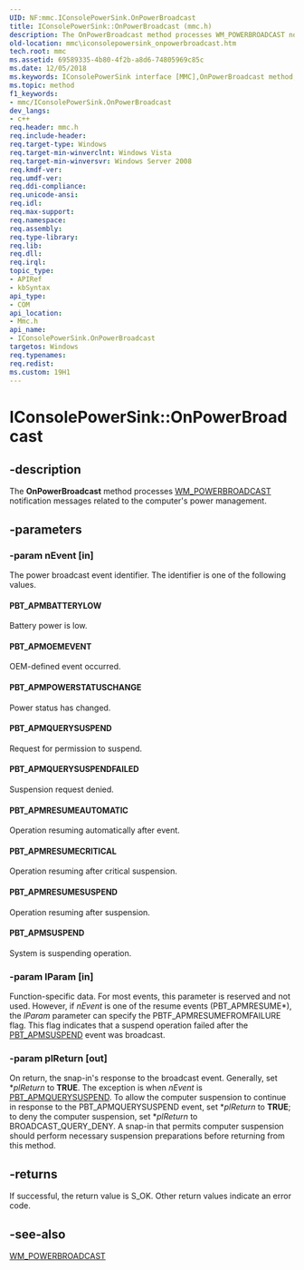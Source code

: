 ```yaml
---
UID: NF:mmc.IConsolePowerSink.OnPowerBroadcast
title: IConsolePowerSink::OnPowerBroadcast (mmc.h)
description: The OnPowerBroadcast method processes WM_POWERBROADCAST notification messages related to the computer's power management.
old-location: mmc\iconsolepowersink_onpowerbroadcast.htm
tech.root: mmc
ms.assetid: 69589335-4b80-4f2b-a8d6-74805969c85c
ms.date: 12/05/2018
ms.keywords: IConsolePowerSink interface [MMC],OnPowerBroadcast method, IConsolePowerSink.OnPowerBroadcast, IConsolePowerSink::OnPowerBroadcast, OnPowerBroadcast, OnPowerBroadcast method [MMC], OnPowerBroadcast method [MMC],IConsolePowerSink interface, PBT_APMBATTERYLOW, PBT_APMOEMEVENT, PBT_APMPOWERSTATUSCHANGE, PBT_APMQUERYSUSPEND, PBT_APMQUERYSUSPENDFAILED, PBT_APMRESUMEAUTOMATIC, PBT_APMRESUMECRITICAL, PBT_APMRESUMESUSPEND, PBT_APMSUSPEND, _slate_iconsolepowersink_onpowerbroadcast, mmc.iconsolepowersink_onpowerbroadcast, mmc/IConsolePowerSink::OnPowerBroadcast
ms.topic: method
f1_keywords:
- mmc/IConsolePowerSink.OnPowerBroadcast
dev_langs:
- c++
req.header: mmc.h
req.include-header: 
req.target-type: Windows
req.target-min-winverclnt: Windows Vista
req.target-min-winversvr: Windows Server 2008
req.kmdf-ver: 
req.umdf-ver: 
req.ddi-compliance: 
req.unicode-ansi: 
req.idl: 
req.max-support: 
req.namespace: 
req.assembly: 
req.type-library: 
req.lib: 
req.dll: 
req.irql: 
topic_type:
- APIRef
- kbSyntax
api_type:
- COM
api_location:
- Mmc.h
api_name:
- IConsolePowerSink.OnPowerBroadcast
targetos: Windows
req.typenames: 
req.redist: 
ms.custom: 19H1
---
```


# IConsolePowerSink::OnPowerBroadcast


## -description


The 
<b>OnPowerBroadcast</b> method processes 
<a href="https://docs.microsoft.com/windows/desktop/Power/wm-powerbroadcast">WM_POWERBROADCAST</a> notification messages related to the computer's power management.


## -parameters




### -param nEvent [in]

The power broadcast event identifier. The identifier is one of the following values.



#### PBT_APMBATTERYLOW

Battery power is low.



#### PBT_APMOEMEVENT

OEM-defined event occurred.



#### PBT_APMPOWERSTATUSCHANGE

Power status has changed.



#### PBT_APMQUERYSUSPEND

Request for permission to suspend.



#### PBT_APMQUERYSUSPENDFAILED

Suspension request denied.



#### PBT_APMRESUMEAUTOMATIC

Operation resuming automatically after event.



#### PBT_APMRESUMECRITICAL

Operation resuming after critical suspension.



#### PBT_APMRESUMESUSPEND

Operation resuming after suspension.



#### PBT_APMSUSPEND

System is suspending operation.


### -param lParam [in]

Function-specific data. For most events, this parameter is reserved and not used. However, if <i>nEvent</i> is one of the resume events (PBT_APMRESUME*), the <i>lParam</i> parameter can specify the PBTF_APMRESUMEFROMFAILURE flag. This flag indicates that a suspend operation failed after the <a href="https://docs.microsoft.com/windows/desktop/Power/pbt-apmsuspend">PBT_APMSUSPEND</a> event was broadcast.


### -param plReturn [out]

On return, the snap-in's response to the broadcast event. Generally, set *<i>plReturn</i> to <b>TRUE</b>. The exception is when <i>nEvent</i> is 
<a href="https://docs.microsoft.com/windows/desktop/Power/pbt-apmquerysuspend">PBT_APMQUERYSUSPEND</a>. To allow the computer suspension to continue in response to the PBT_APMQUERYSUSPEND event, set *<i>plReturn</i> to <b>TRUE</b>; to deny the computer suspension, set *<i>plReturn</i> to BROADCAST_QUERY_DENY. A snap-in that permits computer suspension should perform necessary suspension preparations before returning from this method.


## -returns



If successful, the return value is S_OK. Other return values indicate an error code.




## -see-also




<a href="https://docs.microsoft.com/windows/desktop/Power/wm-powerbroadcast">WM_POWERBROADCAST</a>
 

 

